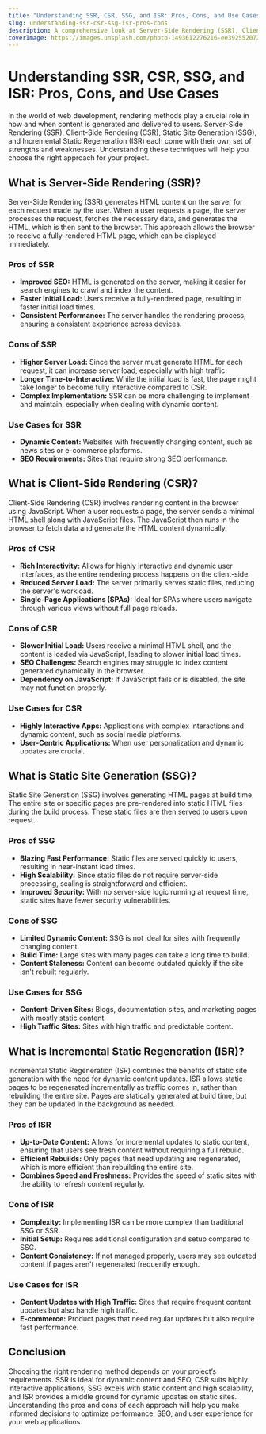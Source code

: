 ```yaml
---
title: "Understanding SSR, CSR, SSG, and ISR: Pros, Cons, and Use Cases"
slug: understanding-ssr-csr-ssg-isr-pros-cons
description: A comprehensive look at Server-Side Rendering (SSR), Client-Side Rendering (CSR), Static Site Generation (SSG), and Incremental Static Regeneration (ISR), including their pros, cons, and ideal use cases.
coverImage: https://images.unsplash.com/photo-1493612276216-ee3925520721?ixlib=rb-4.0.3&ixid=MnwxMjA3fDB8MHxwaG90by1wYWdlfHx8fGVufDB8fHx8&auto=format&fit=crop&w=464&q=80
---
```


# Understanding SSR, CSR, SSG, and ISR: Pros, Cons, and Use Cases

In the world of web development, rendering methods play a crucial role in how and when content is generated and delivered to users. Server-Side Rendering (SSR), Client-Side Rendering (CSR), Static Site Generation (SSG), and Incremental Static Regeneration (ISR) each come with their own set of strengths and weaknesses. Understanding these techniques will help you choose the right approach for your project.

## What is Server-Side Rendering (SSR)?

Server-Side Rendering (SSR) generates HTML content on the server for each request made by the user. When a user requests a page, the server processes the request, fetches the necessary data, and generates the HTML, which is then sent to the browser. This approach allows the browser to receive a fully-rendered HTML page, which can be displayed immediately.

### Pros of SSR

- **Improved SEO:** HTML is generated on the server, making it easier for search engines to crawl and index the content.
- **Faster Initial Load:** Users receive a fully-rendered page, resulting in faster initial load times.
- **Consistent Performance:** The server handles the rendering process, ensuring a consistent experience across devices.

### Cons of SSR

- **Higher Server Load:** Since the server must generate HTML for each request, it can increase server load, especially with high traffic.
- **Longer Time-to-Interactive:** While the initial load is fast, the page might take longer to become fully interactive compared to CSR.
- **Complex Implementation:** SSR can be more challenging to implement and maintain, especially when dealing with dynamic content.

### Use Cases for SSR

- **Dynamic Content:** Websites with frequently changing content, such as news sites or e-commerce platforms.
- **SEO Requirements:** Sites that require strong SEO performance.

## What is Client-Side Rendering (CSR)?

Client-Side Rendering (CSR) involves rendering content in the browser using JavaScript. When a user requests a page, the server sends a minimal HTML shell along with JavaScript files. The JavaScript then runs in the browser to fetch data and generate the HTML content dynamically.

### Pros of CSR

- **Rich Interactivity:** Allows for highly interactive and dynamic user interfaces, as the entire rendering process happens on the client-side.
- **Reduced Server Load:** The server primarily serves static files, reducing the server's workload.
- **Single-Page Applications (SPAs):** Ideal for SPAs where users navigate through various views without full page reloads.

### Cons of CSR

- **Slower Initial Load:** Users receive a minimal HTML shell, and the content is loaded via JavaScript, leading to slower initial load times.
- **SEO Challenges:** Search engines may struggle to index content generated dynamically in the browser.
- **Dependency on JavaScript:** If JavaScript fails or is disabled, the site may not function properly.

### Use Cases for CSR

- **Highly Interactive Apps:** Applications with complex interactions and dynamic content, such as social media platforms.
- **User-Centric Applications:** When user personalization and dynamic updates are crucial.

## What is Static Site Generation (SSG)?

Static Site Generation (SSG) involves generating HTML pages at build time. The entire site or specific pages are pre-rendered into static HTML files during the build process. These static files are then served to users upon request.

### Pros of SSG

- **Blazing Fast Performance:** Static files are served quickly to users, resulting in near-instant load times.
- **High Scalability:** Since static files do not require server-side processing, scaling is straightforward and efficient.
- **Improved Security:** With no server-side logic running at request time, static sites have fewer security vulnerabilities.

### Cons of SSG

- **Limited Dynamic Content:** SSG is not ideal for sites with frequently changing content.
- **Build Time:** Large sites with many pages can take a long time to build.
- **Content Staleness:** Content can become outdated quickly if the site isn't rebuilt regularly.

### Use Cases for SSG

- **Content-Driven Sites:** Blogs, documentation sites, and marketing pages with mostly static content.
- **High Traffic Sites:** Sites with high traffic and predictable content.

## What is Incremental Static Regeneration (ISR)?

Incremental Static Regeneration (ISR) combines the benefits of static site generation with the need for dynamic content updates. ISR allows static pages to be regenerated incrementally as traffic comes in, rather than rebuilding the entire site. Pages are statically generated at build time, but they can be updated in the background as needed.

### Pros of ISR

- **Up-to-Date Content:** Allows for incremental updates to static content, ensuring that users see fresh content without requiring a full rebuild.
- **Efficient Rebuilds:** Only pages that need updating are regenerated, which is more efficient than rebuilding the entire site.
- **Combines Speed and Freshness:** Provides the speed of static sites with the ability to refresh content regularly.

### Cons of ISR

- **Complexity:** Implementing ISR can be more complex than traditional SSG or SSR.
- **Initial Setup:** Requires additional configuration and setup compared to SSG.
- **Content Consistency:** If not managed properly, users may see outdated content if pages aren’t regenerated frequently enough.

### Use Cases for ISR

- **Content Updates with High Traffic:** Sites that require frequent content updates but also handle high traffic.
- **E-commerce:** Product pages that need regular updates but also require fast performance.

## Conclusion

Choosing the right rendering method depends on your project’s requirements. SSR is ideal for dynamic content and SEO, CSR suits highly interactive applications, SSG excels with static content and high scalability, and ISR provides a middle ground for dynamic updates on static sites. Understanding the pros and cons of each approach will help you make informed decisions to optimize performance, SEO, and user experience for your web applications.
